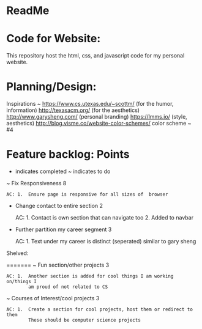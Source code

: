 # ReadMe
# Code for Website: 
This repository host the html, css, and javascript code for my personal website.

# Planning/Design:
Inspirations ~  https://www.cs.utexas.edu/~scottm/  (for the humor, information)
                http://texasacm.org/                (for the aesthetics)
                http://www.garysheng.com/           (personal branding)
                https://lmms.io/                    (style, aesthetics)
                http://blog.visme.co/website-color-schemes/
                color scheme ~ #4

# Feature backlog:                                                        Points

+ indicates completed
~ indicates to do

~ Fix Responsiveness                                                        8
    
    AC: 1.  Ensure page is responsive for all sizes of  browser

+ Change contact to entire section                                          2
    
    AC: 1. Contact is own section that can navigate too
        2. Added to navbar
+  Further partition my career segment                                       3

    AC: 1. Text under my career is distinct (seperated) similar to gary sheng



Shelved:

=======
~ Fun section/other projects                                                3
    
    AC: 1.  Another section is added for cool things I am working on/things I 
            am proud of not related to CS

~ Courses of Interest/cool projects                                         3
    
    AC: 1.  Create a section for cool projects, host them or redirect to them
            These should be computer science projects 

